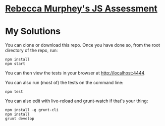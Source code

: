 # [Rebecca Murphey's JS Assessment](https://github.com/rmurphey/js-assessment)
# My Solutions

You can clone or download this repo. Once you have done so, from the root
directory of the repo, run:

    npm install
    npm start

You can then view the tests in your browser at
[http://localhost:4444](http://localhost:4444).

You can also run (most of) the tests on the command line:

    npm test
    
You can also edit with live-reload and grunt-watch if that's your thing:

    npm install -g grunt-cli
    npm install
    grunt develop     
